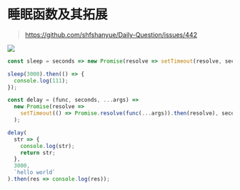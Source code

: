 # 睡眠函数及其拓展

> https://github.com/shfshanyue/Daily-Question/issues/442

![](https://cdn.jsdelivr.net/gh/aaronkwong929/pictures/20210729094859.png)

```js
const sleep = seconds => new Promise(resolve => setTimeout(resolve, seconds));

sleep(3000).then(() => {
  console.log(111);
});

const delay = (func, seconds, ...args) =>
  new Promise(resolve =>
    setTimeout(() => Promise.resolve(func(...args)).then(resolve), seconds)
  );

delay(
  str => {
    console.log(str);
    return str;
  },
  3000,
  `hello world`
).then(res => console.log(res));
```

